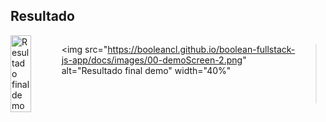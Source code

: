 ## Resultado
<div style="display:flex; justify-content: center;">
  <img
    src="https://booleancl.github.io/boolean-fullstack-js-app/docs/images/00-demoScreen-1.png"
    alt="Resultado final demo"
    width="40%"
  >

  <img
    src="https://booleancl.github.io/boolean-fullstack-js-app/docs/images/00-demoScreen-2.png"
    alt="Resultado final demo"
    width="40%"
  >
</div>